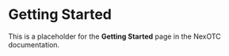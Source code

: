 # Getting Started

This is a placeholder for the **Getting Started** page in the NexOTC documentation.